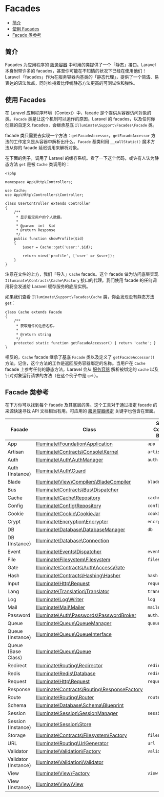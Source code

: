 # Facades

- [简介](#introduction)
- [使用 Facades](#using-facades)
- [Facade 类参考](#facade-class-reference)

<a name="introduction"></a>
## 简介

Facades 为应用程序的 [服务容器](/docs/{{version}}/container) 中可用的类提供了一个「静态」接口。Laravel 本身附带许多的 facades，甚至你可能在不知情的状况下已经在使用他们！Laravel 「facades」作为在服务容器内基类的「静态代理」，提供了一个简洁、易表达的语法优点，同时维持着比传统静态方法更高的可测试性和弹性。

<a name="using-facades"></a>
## 使用 Facades

在 Laravel 应用程序环境（Context）中，facade 是个提供从容器访问对象的类。`Facade` 类是让这个机制可以运作的原因。Laravel 的 facades，以及任何你创建的自定义 facades，会继承基底 `Illuminate\Support\Facades\Facade` 类。

facade 类只需要去实现一个方法：`getFacadeAccessor`。`getFacadeAccessor` 方法的工作定义是从容器中解析出什么。`Facade` 基类利用 `__callStatic()` 魔术方法从你的 facade 延迟调用来解析对象。

在下面的例子，调用了 Laravel 的缓存系统。看了一下这个代码，或许有人认为静态方法 `get` 是被 `Cache` 类调用的：

    <?php

    namespace App\Http\Controllers;

    use Cache;
    use App\Http\Controllers\Controller;

    class UserController extends Controller
    {
        /**
         * 显示指定用户的个人数据。
         *
         * @param  int  $id
         * @return Response
         */
        public function showProfile($id)
        {
            $user = Cache::get('user:'.$id);

            return view('profile', ['user' => $user]);
        }
    }

注意在文件的上方，我们「导入」`Cache` facade。这个 facade 做为访问底层实现 `Illuminate\Contracts\Cache\Factory` 接口的代理。我们使用 facade 的任何调用将会发送给 Laravel 缓存服务的底层实例。

如果我们查看 `Illuminate\Support\Facades\Cache` 类，你会发现没有静态方法 `get`：

    class Cache extends Facade
    {
        /**
         * 获取组件的注册名称。
         *
         * @return string
         */
        protected static function getFacadeAccessor() { return 'cache'; }
    }

相反的，`Cache` facade 继承了基底 `Facade` 类以及定义了 `getFacadeAccessor()` 方法。记住，这个方法的工作是返回服务容器绑定的名称。当用户在 `Cache` facade 上参考任何的静态方法，Laravel 会从 [服务容器](/docs/{{version}}/container) 解析被绑定的 `cache` 以及针对对象运行请求的方法（在这个例子中是 `get`）。

<a name="facade-class-reference"></a>
## Facade 类参考

在下方你可以找到每个 facade 及其底层的类。这个工具对于通过指定 facade 的来源快速寻找 API 文档相当有用。可应用的 [服务容器绑定](/docs/{{version}}/container) 关键字也包含在里面。

Facade  |  Class  |  Service Container Binding
------------- | ------------- | -------------
App  |  [Illuminate\Foundation\Application](http://laravel-china.org/api/{{version}}/Illuminate/Foundation/Application.html)  | `app`
Artisan  |  [Illuminate\Contracts\Console\Kernel](http://laravel-china.org/api/{{version}}/Illuminate/Contracts/Console/Kernel.html)  |  `artisan`
Auth  |  [Illuminate\Auth\AuthManager](http://laravel-china.org/api/{{version}}/Illuminate/Auth/AuthManager.html)  |  `auth`
Auth (Instance)  |  [Illuminate\Auth\Guard](http://laravel-china.org/api/{{version}}/Illuminate/Auth/Guard.html)  |
Blade  |  [Illuminate\View\Compilers\BladeCompiler](http://laravel-china.org/api/{{version}}/Illuminate/View/Compilers/BladeCompiler.html)  |  `blade.compiler`
Bus  |  [Illuminate\Contracts\Bus\Dispatcher](http://laravel-china.org/api/{{version}}/Illuminate/Contracts/Bus/Dispatcher.html)  |
Cache  |  [Illuminate\Cache\Repository](http://laravel-china.org/api/{{version}}/Illuminate/Cache/Repository.html)  |  `cache`
Config  |  [Illuminate\Config\Repository](http://laravel-china.org/api/{{version}}/Illuminate/Config/Repository.html)  |  `config`
Cookie  |  [Illuminate\Cookie\CookieJar](http://laravel-china.org/api/{{version}}/Illuminate/Cookie/CookieJar.html)  |  `cookie`
Crypt  |  [Illuminate\Encryption\Encrypter](http://laravel-china.org/api/{{version}}/Illuminate/Encryption/Encrypter.html)  |  `encrypter`
DB  |  [Illuminate\Database\DatabaseManager](http://laravel-china.org/api/{{version}}/Illuminate/Database/DatabaseManager.html)  |  `db`
DB (Instance)  |  [Illuminate\Database\Connection](http://laravel-china.org/api/{{version}}/Illuminate/Database/Connection.html)  |
Event  |  [Illuminate\Events\Dispatcher](http://laravel-china.org/api/{{version}}/Illuminate/Events/Dispatcher.html)  |  `events`
File  |  [Illuminate\Filesystem\Filesystem](http://laravel-china.org/api/{{version}}/Illuminate/Filesystem/Filesystem.html)  |  `files`
Gate  |  [Illuminate\Contracts\Auth\Access\Gate](http://laravel-china.org/api/5.1/Illuminate/Contracts/Auth/Access/Gate.html)  |
Hash  |  [Illuminate\Contracts\Hashing\Hasher](http://laravel-china.org/api/{{version}}/Illuminate/Contracts/Hashing/Hasher.html)  |  `hash`
Input  |  [Illuminate\Http\Request](http://laravel-china.org/api/{{version}}/Illuminate/Http/Request.html)  |  `request`
Lang  |  [Illuminate\Translation\Translator](http://laravel-china.org/api/{{version}}/Illuminate/Translation/Translator.html)  |  `translator`
Log  |  [Illuminate\Log\Writer](http://laravel-china.org/api/{{version}}/Illuminate/Log/Writer.html)  |  `log`
Mail  |  [Illuminate\Mail\Mailer](http://laravel-china.org/api/{{version}}/Illuminate/Mail/Mailer.html)  |  `mailer`
Password  |  [Illuminate\Auth\Passwords\PasswordBroker](http://laravel-china.org/api/{{version}}/Illuminate/Auth/Passwords/PasswordBroker.html)  |  `auth.password`
Queue  |  [Illuminate\Queue\QueueManager](http://laravel-china.org/api/{{version}}/Illuminate/Queue/QueueManager.html)  |  `queue`
Queue (Instance) |  [Illuminate\Queue\QueueInterface](http://laravel-china.org/api/{{version}}/Illuminate/Queue/QueueInterface.html)  |
Queue (Base Class) |  [Illuminate\Queue\Queue](http://laravel-china.org/api/{{version}}/Illuminate/Queue/Queue.html)  |
Redirect  |  [Illuminate\Routing\Redirector](http://laravel-china.org/api/{{version}}/Illuminate/Routing/Redirector.html)  |  `redirect`
Redis  |  [Illuminate\Redis\Database](http://laravel-china.org/api/{{version}}/Illuminate/Redis/Database.html)  |  `redis`
Request  |  [Illuminate\Http\Request](http://laravel-china.org/api/{{version}}/Illuminate/Http/Request.html)  |  `request`
Response  |  [Illuminate\Contracts\Routing\ResponseFactory](http://laravel-china.org/api/{{version}}/Illuminate/Contracts/Routing/ResponseFactory.html)  |
Route  |  [Illuminate\Routing\Router](http://laravel-china.org/api/{{version}}/Illuminate/Routing/Router.html)  |  `router`
Schema  |  [Illuminate\Database\Schema\Blueprint](http://laravel-china.org/api/{{version}}/Illuminate/Database/Schema/Blueprint.html)  |
Session  |  [Illuminate\Session\SessionManager](http://laravel-china.org/api/{{version}}/Illuminate/Session/SessionManager.html)  |  `session`
Session (Instance)  |  [Illuminate\Session\Store](http://laravel-china.org/api/{{version}}/Illuminate/Session/Store.html)  |
Storage  |  [Illuminate\Contracts\Filesystem\Factory](http://laravel-china.org/api/{{version}}/Illuminate/Contracts/Filesystem/Factory.html)  |  `filesystem`
URL  |  [Illuminate\Routing\UrlGenerator](http://laravel-china.org/api/{{version}}/Illuminate/Routing/UrlGenerator.html)  |  `url`
Validator  |  [Illuminate\Validation\Factory](http://laravel-china.org/api/{{version}}/Illuminate/Validation/Factory.html)  |  `validator`
Validator (Instance)  |  [Illuminate\Validation\Validator](http://laravel-china.org/api/{{version}}/Illuminate/Validation/Validator.html) |
View  |  [Illuminate\View\Factory](http://laravel-china.org/api/{{version}}/Illuminate/View/Factory.html)  |  `view`
View (Instance)  |  [Illuminate\View\View](http://laravel-china.org/api/{{version}}/Illuminate/View/View.html)  |


